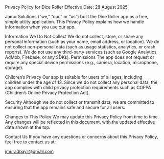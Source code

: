 Privacy Policy for Dice Roller
Effective Date: 28 August 2025

JamurSolutions (“we,” “our,” or “us”) built the Dice Roller app as a free, simple utility application. This Privacy Policy explains how we handle information when you use our app.

Information We Do Not Collect
We do not collect, store, or share any personal information (such as your name, email address, or location).
We do not collect non-personal data (such as usage statistics, analytics, or crash reports).
We do not use any third-party services (such as Google Analytics, AdMob, Firebase, or any SDKs).
Permissions
The app does not request or require any special device permissions (e.g., camera, location, microphone, storage).

Children’s Privacy
Our app is suitable for users of all ages, including children under the age of 13. Since we do not collect any personal data, the app complies with child privacy protection requirements such as COPPA (Children’s Online Privacy Protection Act).

Security
Although we do not collect or transmit data, we are committed to ensuring that the app remains safe and secure for all users.

Changes to This Policy
We may update this Privacy Policy from time to time. Any changes will be reflected in this document, with the updated effective date shown at the top.

Contact Us
If you have any questions or concerns about this Privacy Policy, feel free to contact us at:

jmuradbayli@gmail.com